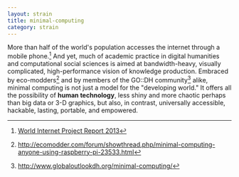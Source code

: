```yaml
---
layout: strain
title: minimal-computing
category: strain
---
```


<!-- A 75-100 word paragraph describing the motivation behind these projects -->
More than half of the world's population accesses the internet through a mobile phone.[^1] And yet, much of academic practice in digital humanities and computational social sciences is aimed at bandwidth-heavy, visually complicated, high-performance vision of knowledge production. Embraced by eco-modders[^2] and by members of the GO::DH community[^3] alike, minimal computing is not just a model for the "developing world." It offers all the possibility of **human technology**, less shiny and more chaotic perhaps than big data or 3-D graphics, but also, in contrast, universally accessible, hackable, lasting, portable, and empowered.


[^1]: [World Internet Project Report 2013](http://www.worldinternetproject.net/?pg=reports#reports)
[^2]: <http://ecomodder.com/forum/showthread.php/minimal-computing-anyone-using-raspberry-pi-23533.html>
[^3]: <http://www.globaloutlookdh.org/minimal-computing/>
